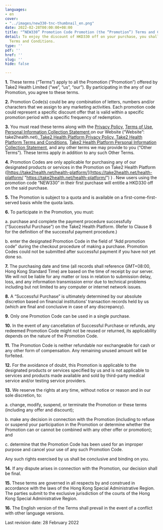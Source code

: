 ```yaml
---
languages:
- en
cover:
- "../images/new330-tnc-thumbnail_en.png"
date: 2022-02-28T00:00:00+08:00
title: "“NEW330” Promotion Code Promotion (the “Promotion”) Terms and Conditions"
detail: To enjoy the discount of HKD330 off on your purchase, you shall follow these
  Terms and Conditions.
type: ''
pdf: ''
href: ''
slug: ''
hide: false

---
```

**1.**	These terms (“Terms”) apply to all the Promotion (“Promotion”) offered by Take2 Health Limited (“we”, “us”, “our”). By participating in the any of our Promotion, you agree to these terms.

**2.**	Promotion Code(s) could be any combination of letters, numbers and/or characters that we assign to any marketing activities. Each promotion code could represent a specific discount offer that is valid within a specific promotion period with a specific frequency of redemption.

**3.**	You must read these terms along with the [Privacy Policy](https://take2health.net/en/terms-and-conditions/privacy-policy/), [Terms of Use](https://take2health.net/en/terms-and-conditions/website-terms-of-use/), [Personal Information Collection Statement ](https://take2health.net/en/terms-and-conditions/personal-information-collection-statement/)on our Website (“Website”: take2health.net),[ Take2 Health Platform Privacy Policy](https://take2health.net/health-platform/agreement/3),[ Take2 Health Platform Terms and Conditions](https://take2health.net/health-platform/agreement/1), [Take2 Health Platform Personal Information Collection Statement](https://take2health.net/health-platform/agreement/1), and any other terms we may provide to you (“Other Terms”). These terms apply in addition to any such Other Terms.

**4.**	Promotion Codes are only applicable for purchasing any of our designated products or services in the Promotion on Take2 Health Platform ([https://take2health.net/health-platform/](https://take2health.net/health-platform/ "https://take2health.net/health-platform/")  ) . New users using the promotion code “NEW330” in their first purchase will entitle a HKD330 off on the said purchase.

**5.**	The Promotion is subject to a quota and is available on a first-come-first-served basis while the quota lasts.

**6.**	To participate in the Promotion, you must:

a.	purchase and complete the payment procedure successfully (“Successful Purchase”) on the Take2 Health Platform. (Refer to Clause 8 for the definition of the successful payment procedure.)

b.	enter the designated Promotion Code in the field of “Add promotion code” during the checkout procedure of making a purchase. Promotion Codes could not be submitted after successful payment if you have not yet done so.

**7.**	The purchasing date and time (all records shall reference GMT+08:00, Hong Kong Standard Time) are based on the time of receipt by our server. We will not be liable for any matter or loss in relation to submission delay, loss, and any information transmission error due to technical problems including but not limited to any computer or internet network issues.

**8.**	A “Successful Purchase” is ultimately determined by our absolute discretion based on financial institutions’ transaction records held by us (which are final and conclusive in case of any discrepancy).

**9.**	Only one Promotion Code can be used in a single purchase.

**10.**	In the event of any cancellation of Successful Purchase or refunds, any redeemed Promotion Code might not be reused or returned, its applicability depends on the nature of the Promotion Code.

**11.**	The Promotion Code is neither refundable nor exchangeable for cash or any other form of compensation. Any remaining unused amount will be forfeited.

**12.**	For the avoidance of doubt, this Promotion is applicable to the designated products or services specified by us and is not applicable to services and products made available and sold by third-party medical service and/or testing service providers.

**13.**	We reserve the rights at any time, without notice or reason and in our sole discretion, to:

a.	change, modify, suspend, or terminate the Promotion or these terms (including any offer and discount);

b.	make any decision in connection with the Promotion (including to refuse or suspend your participation in the Promotion or determine whether the Promotion can or cannot be combined with any other offer or promotion); and

c.	determine that the Promotion Code has been used for an improper purpose and cancel your use of any such Promotion Code.

Any such rights exercised by us shall be conclusive and binding on you.

**14.**	If any dispute arises in connection with the Promotion, our decision shall be final.

**15.**	These terms are governed in all respects by and construed in accordance with the laws of the Hong Kong Special Administrative Region. The parties submit to the exclusive jurisdiction of the courts of the Hong Kong Special Administrative Region.

**16.**	The English version of the Terms shall prevail in the event of a conflict with other language versions.

Last revision date: 28 February 2022